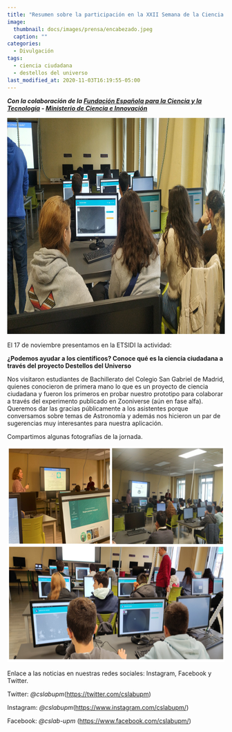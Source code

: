 ```yaml
---
title: "Resumen sobre la participación en la XXII Semana de la Ciencia y la Innova"
image: 
  thumbnail: docs/images/prensa/encabezado.jpeg
  caption: ""
categories:
  - Divulgación
tags:
  - ciencia ciudadana
  - destellos del universo
last_modified_at: 2020-11-03T16:19:55-05:00
---
```


***Con la colaboración de la [Fundación Española para la Ciencia y la Tecnología](https://www.fecyt.es/) - [Ministerio de Ciencia e Innovación](https://www.ciencia.gob.es/)***

<img src="../docs/images/prensa/encabezado.jpeg" style="height:500px">

El 17 de noviembre presentamos en la ETSIDI la actividad:

**¿Podemos ayudar a los científicos? Conoce qué es la ciencia ciudadana a través del proyecto Destellos del Universo**

Nos visitaron estudiantes de Bachillerato del Colegio San Gabriel de Madrid, quienes conocieron de primera mano lo que es un proyecto de ciencia ciudadana y fueron los primeros en probar nuestro prototipo para colaborar a través del experimento publicado en Zooniverse (aún en fase alfa). Queremos dar las gracias públicamente a los asistentes porque conversamos sobre temas de Astronomía y además nos hicieron un par de sugerencias muy interesantes para nuestra aplicación.

Compartimos algunas fotografías de la jornada.


<img src="../docs/images/prensa/fotos.png" style="height:500px">

Enlace a las noticias en nuestras redes sociales: Instagram, Facebook y Twitter.



Twitter: *@cslabupm*(https://twitter.com/cslabupm)

Instagram: *@cslabupm*(https://www.instagram.com/cslabupm/)

Facebook: *@cslab-upm* (https://www.facebook.com/cslabupm/)

